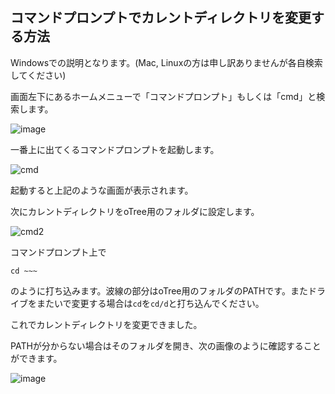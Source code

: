 ## コマンドプロンプトでカレントディレクトリを変更する方法

Windowsでの説明となります。(Mac, Linuxの方は申し訳ありませんが各自検索してください)    

画面左下にあるホームメニューで「コマンドプロンプト」もしくは「cmd」と検索します。  

![image](https://user-images.githubusercontent.com/48300561/134612427-ca38563a-47ed-48c8-89bf-1e6184d9a733.png)  

一番上に出てくるコマンドプロンプトを起動します。  

![cmd](https://user-images.githubusercontent.com/48300561/134612634-da5499e6-c20e-4e18-9b7e-4b4859f39d79.png)

起動すると上記のような画面が表示されます。  

次にカレントディレクトリをoTree用のフォルダに設定します。  

![cmd2](https://user-images.githubusercontent.com/48300561/134612843-8cae2ad0-42c9-4a52-951c-c43594ad5d47.png)    

コマンドプロンプト上で  
```
cd ~~~
```
のように打ち込みます。波線の部分はoTree用のフォルダのPATHです。またドライブをまたいで変更する場合は```cd```を```cd/d```と打ち込んでください。  

これでカレントディレクトリを変更できました。  

PATHが分からない場合はそのフォルダを開き、次の画像のように確認することができます。  

![image](https://user-images.githubusercontent.com/48300561/134613094-e816a60e-b316-42b5-945e-184708b5dd56.png)



